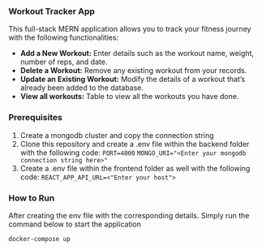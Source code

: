 ### Workout Tracker App

This full-stack MERN application allows you to track your fitness journey with the following functionalities:

- **Add a New Workout:** Enter details such as the workout name, weight, number of reps, and date.
- **Delete a Workout:** Remove any existing workout from your records.
- **Update an Existing Workout:** Modify the details of a workout that’s already been added to the database.
- **View all workouts:** Table to view all the workouts you have done.

### Prerequisites

1.  Create a mongodb cluster and copy the connection string
2.  Clone this repository and create a .env file within the backend folder with the following code:
    `PORT=4000`
    `MONGO_URI="<Enter your mongodb connection string here>"`
3.  Create a .env file within the frontend folder as well with the following code:
    `REACT_APP_API_URL=<"Enter your host">`

### How to Run

After creating the env file with the corresponding details. Simply run the command below to start the application

`docker-compose up`
